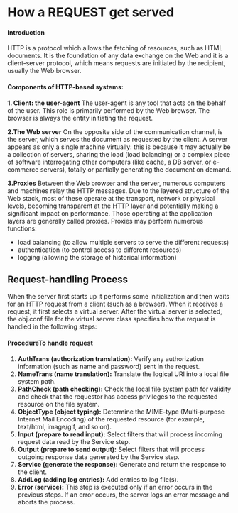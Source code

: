 # How a REQUEST get served

#### Introduction
HTTP is a protocol which allows the fetching of resources, such as HTML documents. It is the foundation of any data exchange on the Web and it is a client-server protocol, which means requests are initiated by the recipient, usually the Web browser. 

#### Components of HTTP-based systems: 

**1. Client: the user-agent**
The user-agent is any tool that acts on the behalf of the user. This role is primarily performed by the Web browser. The browser is always the entity initiating the request.

**2.The Web server**
On the opposite side of the communication channel, is the server, which serves the document as requested by the client. A server appears as only a single machine virtually: this is because it may actually be a collection of servers, sharing the load (load balancing) or a complex piece of software interrogating other computers (like cache, a DB server, or e-commerce servers), totally or partially generating the document on demand.

**3.Proxies**
Between the Web browser and the server, numerous computers and machines relay the HTTP messages. Due to the layered structure of the Web stack, most of these operate at the transport, network or physical levels, becoming transparent at the HTTP layer and potentially making a significant impact on performance. Those operating at the application layers are generally called proxies. Proxies may perform numerous functions:

* load balancing (to allow multiple servers to serve the different requests)
* authentication (to control access to different resources)
* logging (allowing the storage of historical information)

## Request-handling Process
When the server first starts up it performs some initialization and then waits for an HTTP request from a client (such as a browser). When it receives a request, it first selects a virtual server. 
After the virtual server is selected, the obj.conf file for the virtual server class specifies how the request is handled in the following steps:

#### ProcedureTo handle request
1. **AuthTrans (authorization translation):** Verify any authorization information (such as name and password) sent in the request.
1. **NameTrans (name translation):** Translate the logical URI into a local file system path.
1. **PathCheck (path checking):** Check the local file system path for validity and check that the requestor has access privileges to the requested resource on the file system.
1. **ObjectType (object typing):** Determine the MIME-type (Multi-purpose Internet Mail Encoding) of the requested resource (for example, text/html, image/gif, and so on).
1. **Input (prepare to read input):** Select filters that will process incoming request data read by the Service step.
1. **Output (prepare to send output):** Select filters that will process outgoing response data generated by the Service step.
1. **Service (generate the response):** Generate and return the response to the client.
1. **AddLog (adding log entries):** Add entries to log file(s).
1. **Error (service):** This step is executed only if an error occurs in the previous steps. If an error occurs, the server logs an error message and aborts the process.
